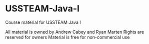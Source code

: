 # USSTEAM-Java-I
Course material for USSTEAM Java I

All material is owned by Andrew Cabey and Ryan Marten
Rights are reserved for owners
Material is free for non-commercial use
